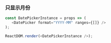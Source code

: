 ### 只显示月份

<!--start-code-->
```js
const DatePickerInstance = props => (
   <DatePicker format="YYYY-MM" ranges={[]} />
);

ReactDOM.render(<DatePickerInstance />);

```
<!--end-code-->